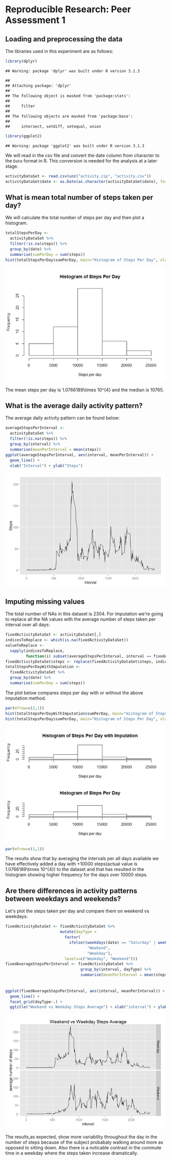 # Reproducible Research: Peer Assessment 1


## Loading and preprocessing the data

The libraries used in this experiment are as follows:

```r
library(dplyr)
```

```
## Warning: package 'dplyr' was built under R version 3.1.3
```

```
## 
## Attaching package: 'dplyr'
## 
## The following object is masked from 'package:stats':
## 
##     filter
## 
## The following objects are masked from 'package:base':
## 
##     intersect, setdiff, setequal, union
```

```r
library(ggplot2)
```

```
## Warning: package 'ggplot2' was built under R version 3.1.3
```

We will read in the csv file and convert the date column from character to the `Date` format in R. This
conversion is needed for the analysis at a later stage.


```r
activityDataSet <- read.csv(unz("activity.zip", "activity.csv"))
activityDataSet$date <- as.Date(as.character(activityDataSet$date), format = "%Y-%m-%d")
```


## What is mean total number of steps taken per day?

We will calculate the total number of steps per day and then plot a histogram.


```r
totalStepsPerDay <-
  activityDataSet %>%
  filter(!is.na(steps)) %>%
  group_by(date) %>% 
  summarise(sumPerDay = sum(steps))
hist(totalStepsPerDay$sumPerDay, main="Histogram of Steps Per Day", xlab="Steps per day")
```

![](PA1_template_files/figure-html/unnamed-chunk-3-1.png) 

The mean steps per day is 1.0766189\times 10^{4} and the median is 10765.

## What is the average daily activity pattern?

The average daily activity pattern can be found below:

```r
averageStepsPerInterval <-
  activityDataSet %>%
  filter(!is.na(steps)) %>%
  group_by(interval) %>% 
  summarise(meanPerInterval = mean(steps))
ggplot(averageStepsPerInterval, aes(interval, meanPerInterval)) +
  geom_line() +
  xlab("Interval") + ylab("Steps")
```

![](PA1_template_files/figure-html/unnamed-chunk-4-1.png) 


## Imputing missing values
The total number of NAs in this dataset is 2304. For imputation we're going to replace all the NA values with the average number of steps taken per interval over all days:


```r
fixedActivityDataSet <- activityDataSet[,]
indicesToReplace <- which(is.na(fixedActivityDataSet))
valueToReplace <- 
  sapply(indicesToReplace, 
         function(i) subset(averageStepsPerInterval, interval == fixedActivityDataSet[i,3])$meanPerInterval)
fixedActivityDataSet$steps <- replace(fixedActivityDataSet$steps, indicesToReplace, valueToReplace)
totalStepsPerDayWithImputation <-
  fixedActivityDataSet %>%
  group_by(date) %>% 
  summarise(sumPerDay = sum(steps))
```


The plot below compares steps per day with or without the above imputation method.

```r
par(mfrow=c(2,1))
hist(totalStepsPerDayWithImputation$sumPerDay, main="Histogram of Steps Per Day with Imputation", xlab="Steps per day", ylim=c(0,35))
hist(totalStepsPerDay$sumPerDay, main="Histogram of Steps Per Day", xlab="Steps per day", ylim=c(0,35))
```

![](PA1_template_files/figure-html/unnamed-chunk-6-1.png) 

```r
par(mfrow=c(1,1)) 
```

The results show that by averaging the intervals per all days available we have effectively added a day with +10000 steps(actual value is 1.0766189\times 10^{4}) to the dataset and that has resulted in the histogram showing higher frequency for the days over 10000 steps. 

## Are there differences in activity patterns between weekdays and weekends?

Let's plot the steps taken per day and compare them on weekend vs weekdays:


```r
fixedActivityDataSet <- fixedActivityDataSet %>%
                        mutate(dayType = 
                          factor(
                            ifelse((weekdays(date) == "Saturday" | weekdays(date) == "Sunday"), 
                                    "Weekend", 
                                    "Weekday"), 
                          levels=c("Weekday", "Weekend")))
fixedAverageStepsPerInterval <- fixedActivityDataSet %>%
                                 group_by(interval, dayType) %>%
                                 summarise(meanPerInterval = mean(steps))


ggplot(fixedAverageStepsPerInterval, aes(interval, meanPerInterval)) + 
  geom_line() + 
  facet_grid(dayType~.) + 
  ggtitle("Weekend vs Weekday Steps Average") + xlab("interval") + ylab("average number of steps")
```

![](PA1_template_files/figure-html/unnamed-chunk-7-1.png) 

The results,as expected, show more variability throughout the day in the number of steps because of the subject probabaly walking around more as opposed to sitting down. Also there is a noticable contrast in the commute time in a weekday where the steps taken increase dramatically.
